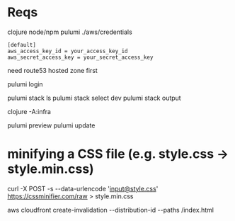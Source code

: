 # Reqs

clojure
node/npm
pulumi
./aws/credentials

``` text
[default]
aws_access_key_id = your_access_key_id
aws_secret_access_key = your_secret_access_key
```

need route53 hosted zone first

pulumi login

pulumi stack ls
pulumi stack select dev
pulumi stack output

clojure -A:infra

pulumi preview
pulumi update


# minifying a CSS file (e.g. style.css -> style.min.css)
curl -X POST -s --data-urlencode 'input@style.css' https://cssminifier.com/raw > style.min.css

aws cloudfront create-invalidation --distribution-id <dist-id> --paths /index.html

